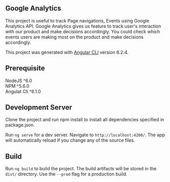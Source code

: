 ## Google Analytics
This project is useful to track Page navigations, Events using Google Analytics API.
Google Analytics gives us feature to track user's interaction with our product and make decisions accordingly.
You could check which events users are making most on the product and make decisions accordingly.

This project was generated with [Angular CLI](https://github.com/angular/angular-cli) version 6.2.4.

## Prerequisite
  NodeJS ^6.0\
  NPM ^5.6.0\
  Angulat Cli ^6.1.0

## Development Server

Clone the project and run npm install to install all dependencies specified in package.json.

Run `ng serve` for a dev server. Navigate to `http://localhost:4200/`. The app will automatically reload if you change any of the source files.

## Build

Run `ng build` to build the project. The build artifacts will be stored in the `dist/` directory. Use the `--prod` flag for a production build.